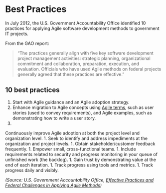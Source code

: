 # Best Practices

In July 2012, the U.S. Government Accountability Office identified 10 practices for applying Agile software development methods to government IT projects.

From the GAO report:

> “The practices generally align with five key software development project management activities: strategic planning, organizational commitment and collaboration, preparation, execution, and evaluation. Officials who have used Agile methods on federal projects generally agreed that these practices are effective.”

## 10 best practices

1. Start with Agile guidance and an Agile adoption strategy.
1. Enhance migration to Agile concepts using [Agile terms](terms.md), such as user stories (used to convey requirements), and Agile examples, such as demonstrating how to write a user story.
1. 
Continuously improve Agile adoption at both the project level and organization level.
1. 
Seek to identify and address impediments at the organization and project levels.
1. 
Obtain stakeholder/customer feedback frequently.
1. 
Empower small, cross-functional teams.
1. 
Include requirements related to security and progress monitoring in your queue of unfinished work (the backlog).
1. 
Gain trust by demonstrating value at the end of each iteration.
1. 
Track progress using tools and metrics.
1. 
Track progress daily and visibly.

*(Source: U.S. Government Accountability Office, [Effective Practices and Federal Challenges in Applying Agile Methods](http://www.gao.gov/products/GAO-12-681))*